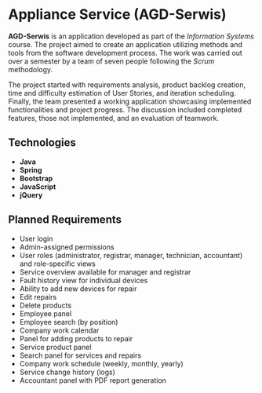 # Appliance Service (AGD-Serwis)

**AGD-Serwis** is an application developed as part of the *Information Systems* course. The project aimed to create an application utilizing methods and tools from the software development process. The work was carried out over a semester by a team of seven people following the *Scrum* methodology.

The project started with requirements analysis, product backlog creation, time and difficulty estimation of User Stories, and iteration scheduling. Finally, the team presented a working application showcasing implemented functionalities and project progress. The discussion included completed features, those not implemented, and an evaluation of teamwork.

## Technologies

- **Java**
- **Spring**
- **Bootstrap**
- **JavaScript**
- **jQuery**

## Planned Requirements

- User login
- Admin-assigned permissions
- User roles (administrator, registrar, manager, technician, accountant) and role-specific views
- Service overview available for manager and registrar
- Fault history view for individual devices
- Ability to add new devices for repair
- Edit repairs
- Delete products
- Employee panel
- Employee search (by position)
- Company work calendar
- Panel for adding products to repair
- Service product panel
- Search panel for services and repairs
- Company work schedule (weekly, monthly, yearly)
- Service change history (logs)
- Accountant panel with PDF report generation
